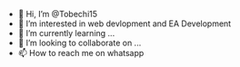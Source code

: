 - 👋 Hi, I’m @Tobechi15
- 👀 I’m interested in web devlopment and EA Development
- 🌱 I’m currently learning ...
- 💞️ I’m looking to collaborate on ...
- 📫 How to reach me on whatsapp

<!---
Tobechi15/Tobechi15 is a ✨ special ✨ repository because its `README.md` (this file) appears on your GitHub profile.
You can click the Preview link to take a look at your changes.
--->
